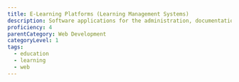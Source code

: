 ```yaml
---
title: E-Learning Platforms (Learning Management Systems)
description: Software applications for the administration, documentation, tracking, reporting and delivery of electronic educational technology education courses or training programs.
proficiency: 4
parentCategory: Web Development 
categoryLevel: 1
tags:
  - education
  - learning
  - web
---
```

